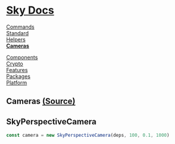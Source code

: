 <!--- This Cameras was auto-generated using "npx sky readme" --> 

# [Sky Docs](../README.md)

[Commands](..%2F%5Fcommands%2FREADME.md)   
[Standard](..%2Fstandard%2FREADME.md)   
[Helpers](..%2Fhelpers%2FREADME.md)   
**[Cameras](..%2Fcameras%2FREADME.md)**   
  
[Components](..%2Fcomponents%2FREADME.md)   
[Crypto](..%2Fcrypto%2FREADME.md)   
[Features](..%2Ffeatures%2FREADME.md)   
[Packages](..%2Fpkgs%2FREADME.md)   
[Platform](..%2Fplatform%2FREADME.md)   

## Cameras [(Source)](..%2Fcameras%2F)

  
## SkyPerspectiveCamera

```typescript
const camera = new SkyPerspectiveCamera(deps, 100, 0.1, 1000)

```